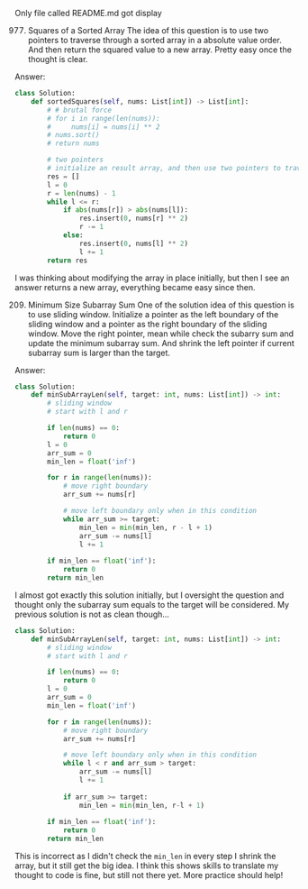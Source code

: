 Only file called README.md got display

977. Squares of a Sorted Array
The idea of this question is to use two pointers to traverse through a sorted array in a absolute value order. And then return the squared value to a new array. Pretty easy once the thought is clear.

Answer:
```Python
class Solution:
    def sortedSquares(self, nums: List[int]) -> List[int]:
        # # brutal force
        # for i in range(len(nums)):
        #     nums[i] = nums[i] ** 2
        # nums.sort()
        # return nums

        # two pointers
        # initialize an result array, and then use two pointers to traverse the input nums array
        res = []
        l = 0
        r = len(nums) - 1
        while l <= r:
            if abs(nums[r]) > abs(nums[l]):
                res.insert(0, nums[r] ** 2)
                r -= 1
            else:
                res.insert(0, nums[l] ** 2)
                l += 1
        return res
```
I was thinking about modifying the array in place initially, but then I see an answer returns a new array, everything became easy since then.

209. Minimum Size Subarray Sum
One of the solution idea of this question is to use sliding window. Initialize a pointer as the left boundary of the sliding window and a pointer as the right boundary of the sliding window. Move the right pointer, mean while check the subarry sum and update the minimum subarray sum. And shrink the left pointer if current subarray sum is larger than the target.

Answer:
```Python
class Solution:
    def minSubArrayLen(self, target: int, nums: List[int]) -> int:
        # sliding window
        # start with l and r

        if len(nums) == 0:
            return 0
        l = 0
        arr_sum = 0
        min_len = float('inf')

        for r in range(len(nums)):
            # move right boundary
            arr_sum += nums[r]

            # move left boundary only when in this condition
            while arr_sum >= target:
                min_len = min(min_len, r - l + 1)
                arr_sum -= nums[l]
                l += 1
                        
        if min_len == float('inf'):
            return 0
        return min_len
```
I almost got exactly this solution initially, but I oversight the question and thought only the subarray sum equals to the target will be considered. My previous solution is not as clean though...
```Python
class Solution:
    def minSubArrayLen(self, target: int, nums: List[int]) -> int:
        # sliding window
        # start with l and r

        if len(nums) == 0:
            return 0
        l = 0
        arr_sum = 0
        min_len = float('inf')

        for r in range(len(nums)):
            # move right boundary
            arr_sum += nums[r]

            # move left boundary only when in this condition
            while l < r and arr_sum > target:
                arr_sum -= nums[l]
                l += 1
                
            if arr_sum >= target:
                min_len = min(min_len, r-l + 1)
        
        if min_len == float('inf'):
            return 0
        return min_len
```

This is incorrect as I didn't check the `min_len` in every step I shrink the array, but it still get the big idea. I think this shows skills to translate my thought to code is fine, but still not there yet. More practice should help!